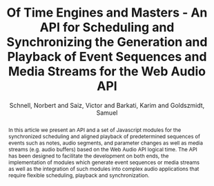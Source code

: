 --- 
title: "Of Time Engines and Masters - An API for Scheduling and Synchronizing the Generation and Playback of Event Sequences and Media Streams for the Web Audio API" 
abstract: "In this article we present an API and a set of Javascript modules for the synchronized scheduling and aligned playback of predetermined sequences of events such as notes, audio segments, and parameter changes as well as media streams (e.g. audio buffers) based on the Web Audio API logical time. The API has been designed to facilitate the development on both ends, the implementation of modules which generate event sequences or media streams as well as the integration of such modules into complex audio applications that require flexible scheduling, playback and synchronization." 
address: "Paris" 
author: "Schnell, Norbert and Saiz, Victor and Barkati, Karim and Goldszmidt, Samuel"
webAuthor: "Norbert Schnell, Victor Saiz, Karim Barkati, Samuel Goldszmidt" 
booktitle: "Proceedings of the International Web Audio Conference" 
editor: "Goldszmidt, Samuel and Schnell, Norbert and Saiz, Victor and Matuszewski, Benjamin" 
month: "Proceedings of the International Web Audio Conference"
pages: "undefined" 
publisher: "IRCAM" 
series: "WAC '15"
type: "Paper"  
year: "2015" 
id: "2015_19" 
tags: year2015
media: https://medias.ircam.fr/x6c8804 
pdflink: /_data/papers/pdf/2015/2015_19.pdf
ISSN: 2663-5844
---
